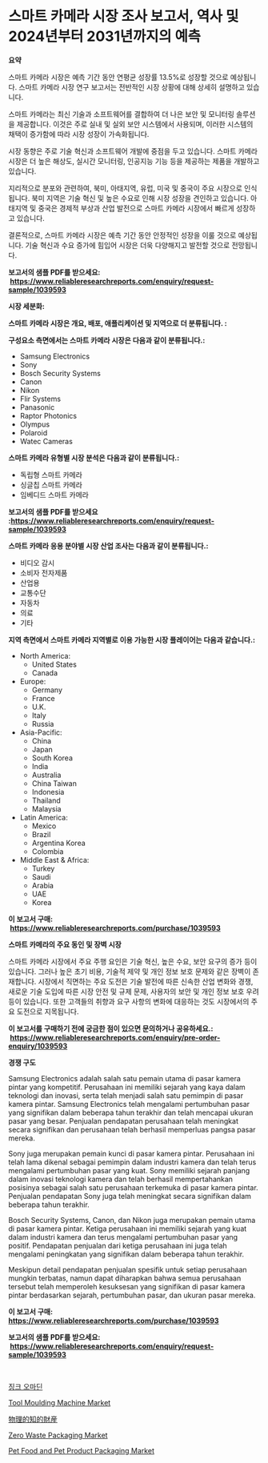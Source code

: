 <p><h1>스마트 카메라 시장 조사 보고서, 역사 및 2024년부터 2031년까지의 예측</h1></p><p><strong>요약</strong></p>
<p><p>스마트 카메라 시장은 예측 기간 동안 연평균 성장률 13.5%로 성장할 것으로 예상됩니다. 스마트 카메라 시장 연구 보고서는 전반적인 시장 상황에 대해 상세히 설명하고 있습니다. </p><p>스마트 카메라는 최신 기술과 소프트웨어를 결합하여 더 나은 보안 및 모니터링 솔루션을 제공합니다. 이것은 주로 실내 및 실외 보안 시스템에서 사용되며, 이러한 시스템의 채택이 증가함에 따라 시장 성장이 가속화됩니다.</p><p>시장 동향은 주로 기술 혁신과 소프트웨어 개발에 중점을 두고 있습니다. 스마트 카메라 시장은 더 높은 해상도, 실시간 모니터링, 인공지능 기능 등을 제공하는 제품을 개발하고 있습니다.</p><p>지리적으로 분포와 관련하여, 북미, 아태지역, 유럽, 미국 및 중국이 주요 시장으로 인식됩니다. 북미 지역은 기술 혁신 및 높은 수요로 인해 시장 성장을 견인하고 있습니다. 아태지역 및 중국은 경제적 부상과 산업 발전으로 스마트 카메라 시장에서 빠르게 성장하고 있습니다.</p><p>결론적으로, 스마트 카메라 시장은 예측 기간 동안 안정적인 성장을 이룰 것으로 예상됩니다. 기술 혁신과 수요 증가에 힘입어 시장은 더욱 다양해지고 발전할 것으로 전망됩니다.</p></p>
<p><strong>보고서의 샘플 PDF를 받으세요: &nbsp;<a href="https://www.reliableresearchreports.com/enquiry/request-sample/1039593">https://www.reliableresearchreports.com/enquiry/request-sample/1039593</a></strong></p>
<p><strong>시장 세분화:</strong></p>
<p><strong> 스마트 카메라 시장은 개요, 배포, 애플리케이션 및 지역으로 더 분류됩니다. :</strong></p>
<p><strong>구성요소 측면에서는 스마트 카메라 시장은 다음과 같이 분류됩니다.:</strong></p>
<p><ul><li>Samsung Electronics</li><li>Sony</li><li>Bosch Security Systems</li><li>Canon</li><li>Nikon</li><li>Flir Systems</li><li>Panasonic</li><li>Raptor Photonics</li><li>Olympus</li><li>Polaroid</li><li>Watec Cameras</li></ul></p>
<p><strong> 스마트 카메라 유형별 시장 분석은 다음과 같이 분류됩니다.:</strong></p>
<p><ul><li>독립형 스마트 카메라</li><li>싱글칩 스마트 카메라</li><li>임베디드 스마트 카메라</li></ul></p>
<p><strong>보고서의 샘플 PDF를 받으세요 :<a href="https://www.reliableresearchreports.com/enquiry/request-sample/1039593">https://www.reliableresearchreports.com/enquiry/request-sample/1039593</a></strong></p>
<p><strong> 스마트 카메라 응용 분야별 시장 산업 조사는 다음과 같이 분류됩니다.:</strong></p>
<p><ul><li>비디오 감시</li><li>소비자 전자제품</li><li>산업용</li><li>교통수단</li><li>자동차</li><li>의료</li><li>기타</li></ul></p>
<p><strong>지역 측면에서 스마트 카메라 지역별로 이용 가능한 시장 플레이어는 다음과 같습니다.:</strong></p>
<p><ul>
    <li>
        North America:
        <ul>
            <li>United States</li>
            <li>Canada</li>
        </ul>
    </li>
    <li>
        Europe:
        <ul>
            <li>Germany</li>
            <li>France</li>
            <li>U.K.</li>
            <li>Italy</li>
            <li>Russia</li>
        </ul>
    </li>
    <li>
        Asia-Pacific:
        <ul>
            <li>China</li>
            <li>Japan</li>
            <li>South Korea</li>
            <li>India</li>
            <li>Australia</li>
            <li>China Taiwan</li>
            <li>Indonesia</li>
            <li>Thailand</li>
            <li>Malaysia</li>
        </ul>
    </li>
    <li>
        Latin America:
        <ul>
            <li>Mexico</li>
            <li>Brazil</li>
            <li>Argentina Korea</li>
            <li>Colombia</li>
        </ul>
    </li>
    <li>
        Middle East & Africa:
        <ul>
            <li>Turkey</li>
            <li>Saudi</li>
            <li>Arabia</li>
            <li>UAE</li>
            <li>Korea</li>
        </ul>
    </li>
    </ul></p>
<p><strong>이 보고서 구매: &nbsp;<a href="https://www.reliableresearchreports.com/purchase/1039593">https://www.reliableresearchreports.com/purchase/1039593</a></strong></p>
<p><strong>스마트 카메라의 주요 동인 및 장벽 시장</strong></p>
<p><p>스마트 카메라 시장에서 주요 주행 요인은 기술 혁신, 높은 수요, 보안 요구의 증가 등이 있습니다. 그러나 높은 초기 비용, 기술적 제약 및 개인 정보 보호 문제와 같은 장벽이 존재합니다. 시장에서 직면하는 주요 도전은 기술 발전에 따른 신속한 산업 변화와 경쟁, 새로운 기술 도입에 따른 시장 안전 및 규제 문제, 사용자의 보안 및 개인 정보 보호 우려 등이 있습니다. 또한 고객들의 취향과 요구 사항의 변화에 대응하는 것도 시장에서의 주요 도전으로 지목됩니다.</p></p>
<p><strong>이 보고서를 구매하기 전에 궁금한 점이 있으면 문의하거나 공유하세요.: &nbsp;<a href="https://www.reliableresearchreports.com/enquiry/pre-order-enquiry/1039593">https://www.reliableresearchreports.com/enquiry/pre-order-enquiry/1039593</a></strong></p>
<p><strong>경쟁 구도</strong></p>
<p><p>Samsung Electronics adalah salah satu pemain utama di pasar kamera pintar yang kompetitif. Perusahaan ini memiliki sejarah yang kaya dalam teknologi dan inovasi, serta telah menjadi salah satu pemimpin di pasar kamera pintar. Samsung Electronics telah mengalami pertumbuhan pasar yang signifikan dalam beberapa tahun terakhir dan telah mencapai ukuran pasar yang besar. Penjualan pendapatan perusahaan telah meningkat secara signifikan dan perusahaan telah berhasil memperluas pangsa pasar mereka.</p><p>Sony juga merupakan pemain kunci di pasar kamera pintar. Perusahaan ini telah lama dikenal sebagai pemimpin dalam industri kamera dan telah terus mengalami pertumbuhan pasar yang kuat. Sony memiliki sejarah panjang dalam inovasi teknologi kamera dan telah berhasil mempertahankan posisinya sebagai salah satu perusahaan terkemuka di pasar kamera pintar. Penjualan pendapatan Sony juga telah meningkat secara signifikan dalam beberapa tahun terakhir.</p><p>Bosch Security Systems, Canon, dan Nikon juga merupakan pemain utama di pasar kamera pintar. Ketiga perusahaan ini memiliki sejarah yang kuat dalam industri kamera dan terus mengalami pertumbuhan pasar yang positif. Pendapatan penjualan dari ketiga perusahaan ini juga telah mengalami peningkatan yang signifikan dalam beberapa tahun terakhir.</p><p>Meskipun detail pendapatan penjualan spesifik untuk setiap perusahaan mungkin terbatas, namun dapat diharapkan bahwa semua perusahaan tersebut telah memperoleh kesuksesan yang signifikan di pasar kamera pintar berdasarkan sejarah, pertumbuhan pasar, dan ukuran pasar mereka.</p></p>
<p><strong>이 보고서 구매: &nbsp; <a href="https://www.reliableresearchreports.com/purchase/1039593">https://www.reliableresearchreports.com/purchase/1039593</a></strong></p>
<p><strong>보고서의 샘플 PDF를 받으세요: &nbsp;<a href="https://www.reliableresearchreports.com/enquiry/request-sample/1039593">https://www.reliableresearchreports.com/enquiry/request-sample/1039593</a></strong><strong></strong></p>
<p>&nbsp;</p>
<p><p><a href="https://github.com/mpodehpw07370073/Market-Research-Report-List-1/blob/main/5312438192504.md">징크 오마딘</a></p><p><a href="https://issuu.com/reportprime-2/docs/tool-moulding-machine-market-size-2030.pptx">Tool Moulding Machine Market</a></p><p><a href="https://github.com/nxboeu02965442/Market-Research-Report-List-1/blob/main/2839691192779.md">物理的知的財産</a></p><p><a href="https://github.com/rahu1506/Market-Research-Report-List-3/blob/main/zero-waste-packaging-market.md">Zero Waste Packaging Market</a></p><p><a href="https://faithful-glue-af3.notion.site/Pet-Food-and-Pet-Product-Packaging-Market-Size-2024-2031-Global-Industrial-Analysis-Key-Geographi-2b0ec646e16c4316a92f65e3e52231f3">Pet Food and Pet Product Packaging Market</a></p></p>